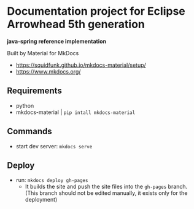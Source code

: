 # Documentation project for Eclipse Arrowhead 5th generation
**java-spring reference implementation**

Built by Material for MkDocs

- https://squidfunk.github.io/mkdocs-material/setup/
- https://www.mkdocs.org/

## Requirements
- python
- mkdocs-material | `pip intall mkdocs-material`

## Commands

- start dev server: `mkdocs serve`

## Deploy

- run: `mkdocs deploy gh-pages`
  - It builds the site and push the site files into the `gh-pages` branch. (This branch should not be edited manually, it exists only for the deployment)
